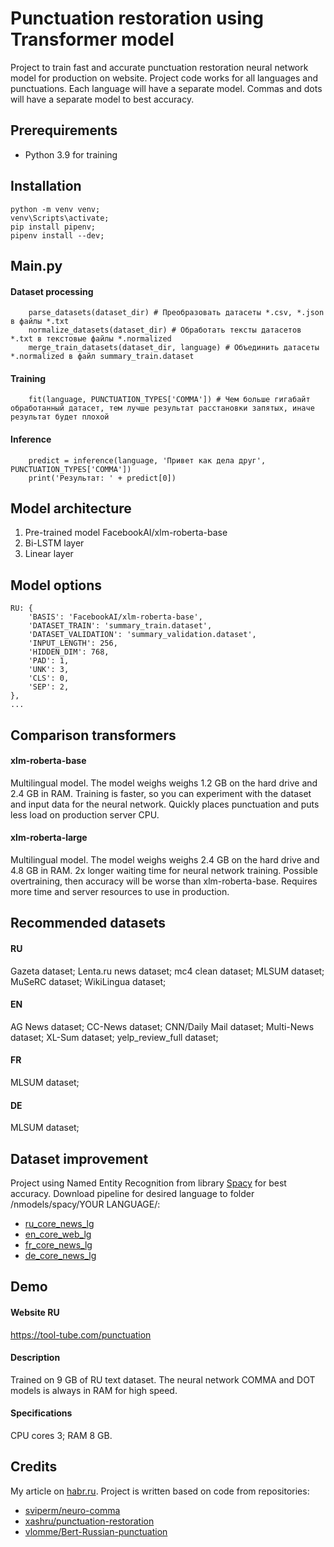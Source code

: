 # Punctuation restoration using Transformer model
Project to train fast and accurate punctuation restoration neural network model for production on website. Project code works for all languages ​​and punctuations. Each language will have a separate model. Commas and dots will have a separate model to best accuracy.
## Prerequirements
* Python 3.9 for training
## Installation
```
python -m venv venv;
venv\Scripts\activate;
pip install pipenv;
pipenv install --dev;
```
## Main.py
#### Dataset processing
```
    parse_datasets(dataset_dir) # Преобразовать датасеты *.csv, *.json в файлы *.txt
    normalize_datasets(dataset_dir) # Обработать тексты датасетов  *.txt в текстовые файлы *.normalized
    merge_train_datasets(dataset_dir, language) # Объединить датасеты *.normalized в файл summary_train.dataset
```
#### Training
```
    fit(language, PUNCTUATION_TYPES['COMMA']) # Чем больше гигабайт обработанный датасет, тем лучше результат расстановки запятых, иначе результат будет плохой
```
#### Inference
```
    predict = inference(language, 'Привет как дела друг', PUNCTUATION_TYPES['COMMA'])
    print('Результат: ' + predict[0])
```
## Model architecture
1) Pre-trained model FacebookAI/xlm-roberta-base
2) Bi-LSTM layer
3) Linear layer
## Model options
```
RU: {
    'BASIS': 'FacebookAI/xlm-roberta-base',
    'DATASET_TRAIN': 'summary_train.dataset',
    'DATASET_VALIDATION': 'summary_validation.dataset',
    'INPUT_LENGTH': 256,
    'HIDDEN_DIM': 768,
    'PAD': 1,
    'UNK': 3,
    'CLS': 0,
    'SEP': 2,
},
...
```
## Comparison transformers
#### xlm-roberta-base
Multilingual model.
The model weighs weighs 1.2 GB on the hard drive and 2.4 GB in RAM.
Training is faster, so you can experiment with the dataset and input data for the neural network. Quickly places punctuation and puts less load on production server CPU.
#### xlm-roberta-large
Multilingual model.
The model weighs weighs 2.4 GB on the hard drive and 4.8 GB in RAM.
2x longer waiting time for neural network training. Possible overtraining, then accuracy will be worse than xlm-roberta-base. Requires more time and server resources to use in production.
## Recommended datasets
#### RU
Gazeta dataset; Lenta.ru news dataset; mc4 clean dataset; MLSUM dataset; MuSeRC dataset; WikiLingua dataset;
#### EN
AG News dataset; CC-News dataset; CNN/Daily Mail dataset; Multi-News dataset; XL-Sum dataset; yelp_review_full dataset;
#### FR
MLSUM dataset;
#### DE
MLSUM dataset;
## Dataset improvement
Project using Named Entity Recognition from library [Spacy](https://spacy.io) for best accuracy. Download pipeline for desired language to folder /nmodels/spacy/YOUR LANGUAGE/:
- [ru_core_news_lg](https://spacy.io/models/ru)
- [en_core_web_lg](https://spacy.io/models/en)
- [fr_core_news_lg](https://spacy.io/models/fr)
- [de_core_news_lg](https://spacy.io/models/de)
## Demo
#### Website RU
https://tool-tube.com/punctuation
#### Description
Trained on 9 GB of RU text dataset. The neural network COMMA and DOT models is always in RAM for high speed.
#### Specifications
CPU cores 3; RAM 8 GB.
## Credits
My article on [habr.ru](https://habr.ru). Project is written based on code from repositories: 
- [sviperm/neuro-comma](https://github.com/sviperm/neuro-comma)
- [xashru/punctuation-restoration](https://github.com/xashru/punctuation-restoration)
- [vlomme/Bert-Russian-punctuation](https://github.com/vlomme/Bert-Russian-punctuation)
